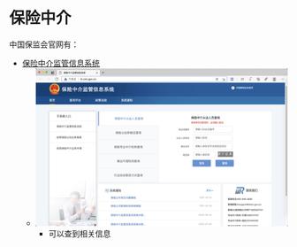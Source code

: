 # 保险中介

中国保监会官网有：

* [保险中介监管信息系统](http://iir.circ.gov.cn/)
  * ![insurance_agent_sys_info](../assets/img/insurance_agent_sys_info.jpg)
    * 可以查到相关信息
